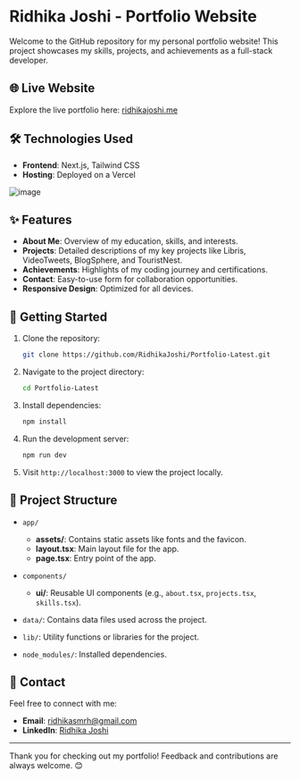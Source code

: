 # Ridhika Joshi - Portfolio Website

Welcome to the GitHub repository for my personal portfolio website! This project showcases my skills, projects, and achievements as a full-stack developer.

## 🌐 Live Website
Explore the live portfolio here: [ridhikajoshi.me](https://www.ridhikajoshi.me/)

## 🛠️ Technologies Used
- **Frontend**: Next.js, Tailwind CSS
- **Hosting**: Deployed on a Vercel

![image](https://github.com/user-attachments/assets/55598075-2c05-4e83-904f-23756c2eb292)


## ✨ Features
- **About Me**: Overview of my education, skills, and interests.
- **Projects**: Detailed descriptions of my key projects like Libris, VideoTweets, BlogSphere, and TouristNest.
- **Achievements**: Highlights of my coding journey and certifications.
- **Contact**: Easy-to-use form for collaboration opportunities.
- **Responsive Design**: Optimized for all devices.


## 🚀 Getting Started
1. Clone the repository:
   ```bash
   git clone https://github.com/RidhikaJoshi/Portfolio-Latest.git
   ```
2. Navigate to the project directory:
   ```bash
   cd Portfolio-Latest
   ```
3. Install dependencies:
   ```bash
   npm install
   ```
4. Run the development server:
   ```bash
   npm run dev
   ```
5. Visit `http://localhost:3000` to view the project locally.

## 📂 Project Structure
- `app/`
  - **assets/**: Contains static assets like fonts and the favicon.
  - **layout.tsx**: Main layout file for the app.
  - **page.tsx**: Entry point of the app.

- `components/`
  - **ui/**: Reusable UI components (e.g., `about.tsx`, `projects.tsx`, `skills.tsx`).

- `data/`: Contains data files used across the project.
- `lib/`: Utility functions or libraries for the project.
- `node_modules/`: Installed dependencies.

## 📧 Contact
Feel free to connect with me:
- **Email**: ridhikasmrh@gmail.com
- **LinkedIn**: [Ridhika Joshi](https://www.linkedin.com/in/ridhika-joshi-069164221/)

---

Thank you for checking out my portfolio! Feedback and contributions are always welcome. 😊



